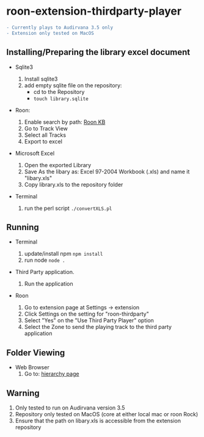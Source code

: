 # roon-extension-thirdparty-player
```diff
- Currently plays to Audirvana 3.5 only
- Extension only tested on MacOS
```

## Installing/Preparing the library excel document
* Sqlite3
  1. Install sqlite3
  2. add empty sqlite file on the repository:
     - cd to the Repository
     - `touch library.sqlite`

* Roon:
  1. Enable search by path: [Roon KB](https://kb.roonlabs.com/FAQ:How_can_I_find_tracks_by_path%3F)
  2. Go to Track View
  3. Select all Tracks
  4. Export to excel

* Microsoft Excel
  1. Open the exported Library
  2. Save As the libary as: Excel 97-2004 Workbook (.xls) and name it "libary.xls"
  3. Copy library.xls to the repository folder

* Terminal
  1. run the perl script `./convertXLS.pl`

## Running
* Terminal
  1. update/install npm `npm install`
  2. run node `node .`

* Third Party application.
  1. Run the application

* Roon
  1. Go to extension page at Settings -> extension
  2. Click Settings on the setting for "roon-thirdparty"
  3. Select "Yes" on the "Use Third Party Player" option
  4. Select the Zone to send the playing track to the third party application

## Folder Viewing
* Web Browser
  1. Go to: [hierarchy page](http://localhost:3001/hierarchy.html)

## Warning
1. Only tested to run on Audirvana version 3.5
2. Repository only tested on MacOS (core at either local mac or roon Rock)
3. Ensure that the path on libary.xls is accessible from the extension repository
